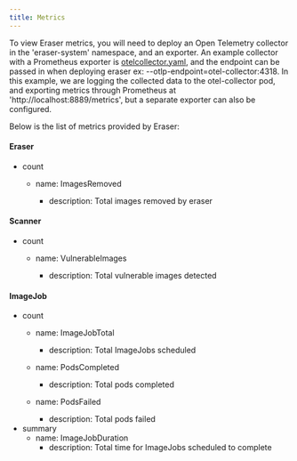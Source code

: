 ```yaml
---
title: Metrics
---
```


To view Eraser metrics, you will need to deploy an Open Telemetry collector in the 'eraser-system' namespace, and an exporter. An example collector with a Prometheus exporter is [otelcollector.yaml](../../test/e2e/test-data/otelcollector.yaml), and the endpoint can be passed in when deploying eraser ex: --otlp-endpoint=otel-collector:4318. In this example, we are logging the collected data to the otel-collector pod, and exporting metrics through Prometheus at 'http://localhost:8889/metrics', but a separate exporter can also be configured.

Below is the list of metrics provided by Eraser:

#### Eraser
- count
	- name: ImagesRemoved

		- description: Total images removed by eraser

 #### Scanner
- count
	- name: VulnerableImages

		- description: Total vulnerable images detected
  
 #### ImageJob
 - count
	- name: ImageJobTotal
		- description: Total ImageJobs scheduled

	- name: PodsCompleted
		- description: Total pods completed
	-  name: PodsFailed
		- description: Total pods failed
- summary
	- name: ImageJobDuration
		- description: Total time for ImageJobs scheduled to complete
